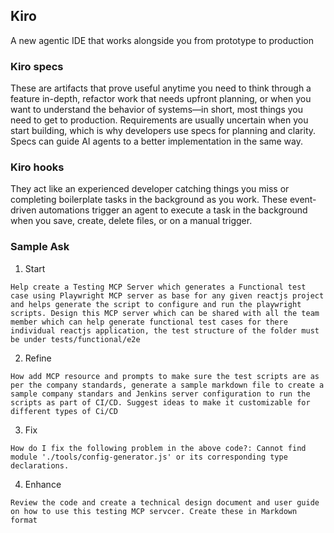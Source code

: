 ## Kiro

A new agentic IDE that works alongside you from prototype to production

### Kiro specs 
These are artifacts that prove useful anytime you need to think through a feature in-depth, refactor work that needs upfront planning, or when you want to understand the behavior of systems—in short, most things you need to get to production. Requirements are usually uncertain when you start building, which is why developers use specs for planning and clarity. Specs can guide AI agents to a better implementation in the same way.

### Kiro hooks 
They act like an experienced developer catching things you miss or completing boilerplate tasks in the background as you work. These event-driven automations trigger an agent to execute a task in the background when you save, create, delete files, or on a manual trigger.


### Sample Ask
1. Start
```
Help create a Testing MCP Server which generates a Functional test case using Playwright MCP server as base for any given reactjs project and helps generate the script to configure and run the playwright scripts. Design this MCP server which can be shared with all the team member which can help generate functional test cases for there individual reactjs application, the test structure of the folder must be under tests/functional/e2e  
```

2. Refine
```
How add MCP resource and prompts to make sure the test scripts are as per the company standards, generate a sample markdown file to create a sample company standars and Jenkins server configuration to run the scripts as part of CI/CD. Suggest ideas to make it customizable for different types of Ci/CD
```

3. Fix
```
How do I fix the following problem in the above code?: Cannot find module './tools/config-generator.js' or its corresponding type declarations.
```

4. Enhance
```
Review the code and create a technical design document and user guide on how to use this testing MCP servcer. Create these in Markdown format
``` 
